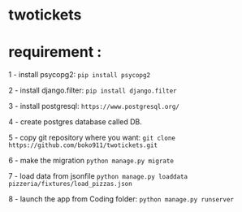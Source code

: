 # twotickets


# requirement :

1 - install psycopg2:
`pip install psycopg2`

2 - install django.filter:
`pip install django.filter`

3 - install postgresql:
`https://www.postgresql.org/`

4 - create postgres database called DB.

5 - copy git repository where you want:
`git clone https://github.com/boko911/twotickets.git`

6 - make the migration
`python manage.py migrate`

7 - load data from jsonfile
`python manage.py loaddata pizzeria/fixtures/load_pizzas.json`

8 - launch the app from Coding folder:
`python manage.py runserver`

